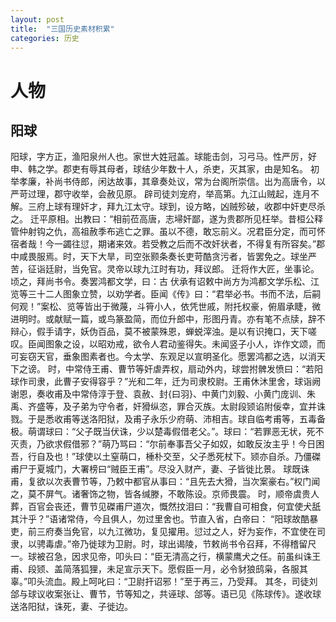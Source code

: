 ```yaml
---
layout: post
title:  "三国历史素材积累"
categories: 历史
---
```


# 人物
## 阳球
阳球，字方正，渔阳泉州人也。家世大姓冠盖。球能击剑，习弓马。性严厉，好申、韩之学。郡吏有辱其母者，球结少年数十人，杀吏，灭其家，由是知名。
初举孝廉，补尚书侍郎，闲达故事，其章奏处议，常为台阁所崇信。出为高唐令，以严苛过理，郡守收举，会赦见原。
辟司徒刘宠府，举高第。九江山贼起，连月不解。三府上球有理奸才，拜九江太守。球到，设方略，凶贼殄破，收郡中奸吏尽杀之。
迁平原相。出教曰：“相前莅高唐，志埽奸鄙，遂为贵郡所见枉举。昔桓公释管仲射钩之仇，高祖赦季布逃亡之罪。虽以不德，敢忘前义。况君臣分定，而可怀宿者哉！今一蠲往愆，期诸来效。若受教之后而不改奸状者，不得复有所容矣。”郡中咸畏服焉。时，天下大旱，司空张颢条奏长吏苛酷贪污者，皆罢免之。球坐严苦，征诣廷尉，当免官。灵帝以球九江时有功，拜议郎。
迁将作大匠，坐事论。顷之，拜尚书令。奏罢鸿都文学，曰：古
伏承有诏敕中尚方为鸿都文学乐松、江览等三十二人图象立赞，以劝学者。臣闻《传》曰：“君举必书。书而不法，后嗣何观！”案松、览等皆出于微蔑，斗筲小人，依凭世戚，附托权豪，俯眉承睫，微进明时。或献赋一篇，或鸟篆盈简，而位升郎中，形图丹青。亦有笔不点牍，辞不辩心，假手请字，妖伪百品，莫不被蒙殊恩，蝉蜕滓浊。是以有识掩口，天下嗟叹。臣闻图象之设，以昭劝戒，欲令人君动鉴得失。未闻竖子小人，诈作文颂，而可妄窃天官，垂象图素者也。今太学、东观足以宣明圣化。愿罢鸿都之选，以消天下之谤。
时，中常侍王甫、曹节等奸虐弄权，扇动外内，球尝拊髀发愤曰：“若阳球作司隶，此曹子安得容乎？”光和二年，迁为司隶校尉。王甫休沐里舍，球诣阙谢恩，奏收甫及中常侍淳于登、袁赦、封{曰羽}、中黄门刘毅、小黄门庞训、朱禹、齐盛等，及子弟为守令者，奸猾纵恣，罪合灭族。太尉段颎谄附佞幸，宜并诛戮。于是悉收甫等送洛阳狱，及甫子永乐少府萌、沛相吉。球自临考甫等，五毒备极。萌谓球曰：“父子既当伏诛，少以楚毒假借老父。”。球曰：“若罪恶无状，死不灭责，乃欲求假借邪？”萌乃骂曰：“尔前奉事吾父子如奴，如敢反汝主乎！今日困吾，行自及也！”球使以土窒萌口，棰朴交至，父子悉死杖下。颎亦自杀。乃僵磔甫尸于夏城门，大署榜曰“贼臣王甫”。尽没入财产，妻、子皆徙比景。
球既诛甫，复欲以次表曹节等，乃敕中都官从事曰：“且先去大猾，当次案豪右。”权门闻之，莫不屏气。诸奢饰之物，皆各缄滕，不敢陈设。京师畏震。
时，顺帝虞贵人葬，百官会丧还，曹节见磔甫尸道次，慨然抆泪曰：“我曹自可相食，何宜使犬舐其汁乎？”语诸常侍，今且俱人，勿过里舍也。节直入省，白帝曰： “阳球故酷暴吏，前三府奏当免官，以九江微功，复见擢用。愆过之人，好为妄作，不宜使在司隶，以骋毒虐。”帝乃徙球为卫尉。时，球出谒陵，节敕尚书令召拜，不得稽留尺一。球被召急，因求见帝，叩头曰：“臣无清高之行，横蒙鹰犬之任。前虽纠诛王甫、段颎、盖简落狐狸，未足宣示天下。愿假臣一月，必令豺狼鸱枭，各服其辜。”叩头流血。殿上呵叱曰：“卫尉扞诏邪！”至于再三，乃受拜。
其冬，司徒刘郃与球议收案张让、曹节，节等知之，共诬球、郃等。语已见《陈球传》。遂收球送洛阳狱，诛死，妻、子徙边。






